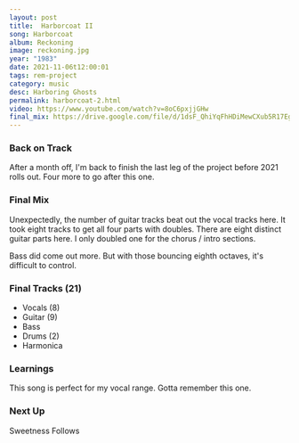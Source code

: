 ```yaml
---
layout: post
title:  Harborcoat II
song: Harborcoat
album: Reckoning
image: reckoning.jpg
year: "1983"
date: 2021-11-06t12:00:01
tags: rem-project
category: music
desc: Harboring Ghosts
permalink: harborcoat-2.html
video: https://www.youtube.com/watch?v=8oC6pxjjGHw
final_mix: https://drive.google.com/file/d/1dsF_QhiYqFhHDiMewCXub5R17EghCCtg/view?usp=sharing
---
```


### Back on Track

After a month off, I'm back to finish the last leg of the project before 2021 rolls out. Four more to go after this one.

### Final Mix

Unexpectedly, the number of guitar tracks beat out the vocal tracks here. It took eight tracks to get all four parts with doubles. There are eight distinct guitar parts here. I only doubled one for the chorus / intro sections.

Bass did come out more. But with those bouncing eighth octaves, it's difficult to control.

### Final Tracks (21)
- Vocals (8)
- Guitar (9)
- Bass
- Drums (2)
- Harmonica

### Learnings

This song is perfect for my vocal range. Gotta remember this one.

### Next Up

Sweetness Follows